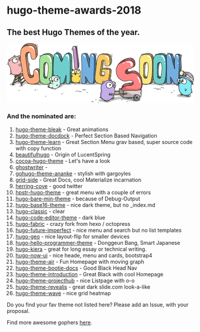 # hugo-theme-awards-2018

## The best Hugo Themes of the year.  
  
  
![coming soon](COMING_SOON_GOPHER.png)
### And the nominated are:

1. [hugo-theme-bleak](https://github.com/Zenithar/hugo-theme-bleak) - Great animations  
1. [hugo-theme-docdock](https://github.com/vjeantet/hugo-theme-docdock) - Perfect Section Based Navigation  
1. [hugo-theme-learn](https://github.com/matcornic/hugo-theme-learn) - Great Section Menu grav based, super source code with copy function  
1. [beautifulhugo](https://github.com/halogenica/beautifulhugo) - Origin of LucentSpring  
1. [cocoa-hugo-theme](https://github.com/nishanths/cocoa-hugo-theme) - Let's have a look  
1. [ghostwriter](https://github.com/jbub/ghostwriter) -   
1. [gohugo-theme-ananke](https://github.com/budparr/gohugo-theme-ananke) - stylish with gargoyles  
1. [grid-side](https://github.com/chipsenkbeil/grid-side) - Great Docs, cool Materialize incarnation 
1. [herring-cove](https://github.com/spf13/herring-cove) - good twitter  
1. [hpstr-hugo-theme](https://github.com/dldx/hpstr-hugo-theme) - great menu with a couple of errors  
1. [hugo-bare-min-theme](https://github.com/kaushalmodi/hugo-bare-min-theme) - because of Debug-Output  
1. [hugo-base16-theme](https://github.com/htdvisser/hugo-base16-theme) - nice dark theme, but no _index.md  
1. [hugo-classic](https://github.com/goodroot/hugo-classic) - clear   
1. [hugo-code-editor-theme](https://github.com/aubm/hugo-code-editor-theme) - dark blue  
1. [hugo-fabric](https://github.com/wd/hugo-fabric) - crazy fork from hexo / octopress  
1. [hugo-future-imperfect](https://github.com/jpescador/hugo-future-imperfect) - nice menu and search but no list templates  
1. [hugo-geo](https://github.com/alexurquhart/hugo-geo) - nice layout-flip for smaller devices  
1. [hugo-hello-programmer-theme](https://github.com/lubang/hugo-hello-programmer-theme) - Donggeun Bang, Smart Japanese  
1. [hugo-kiera](https://github.com/avianto/hugo-kiera) - great for long essay or technical writing.
1. [hugo-now-ui](https://github.com/cboettig/hugo-now-ui) - nice heade, menu and cards, bootstrap4  
1. [hugo-theme-air](https://github.com/syui/hugo-theme-air) - Fun Homepage with moving graph  
1. [hugo-theme-bootie-docs](https://github.com/progrhyme/hugo-theme-bootie-docs) - Good Black Head Nav  
1. [hugo-theme-introduction](https://github.com/hivickylai/hugo-theme-introduction) - Great Black with cool Homepage   
1. [hugo-theme-projecthub](https://github.com/vjeantet/hugo-theme-projecthub) - nice Listpage with o-o  
1. [hugo-theme-revealjs](https://github.com/RealOrangeOne/hugo-theme-revealjs) - great dark slide.com look-a-like  
1. [hugo-theme-wave](https://github.com/syui/hugo-theme-wave) - nice grid heatmap  
  
Do you find your fav theme not listed here? Please add an Issue, with your proposal.

Find more awesome gophers [here](https://github.com/ashleymcnamara/gophers).


